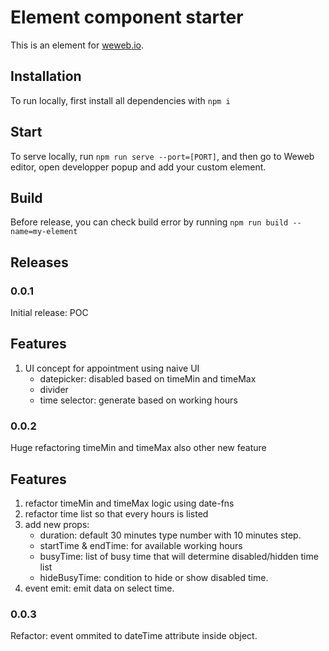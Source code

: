 # Element component starter

This is an element for [weweb.io](https://www.weweb.io/).

## Installation

To run locally, first install all dependencies with `npm i`

## Start

To serve locally, run `npm run serve --port=[PORT]`, and then go to Weweb editor, open developper popup and add your custom element.

## Build

Before release, you can check build error by running `npm run build --name=my-element`

## Releases

### 0.0.1

Initial release: POC

## Features

1. UI concept for appointment using naive UI
    - datepicker: disabled based on timeMin and timeMax
    - divider
    - time selector: generate based on working hours

### 0.0.2

Huge refactoring timeMin and timeMax also other new feature

## Features

1. refactor timeMin and timeMax logic using date-fns
2. refactor time list so that every hours is listed
3. add new props:
    - duration: default 30 minutes type number with 10 minutes step.
    - startTime & endTime: for available working hours
    - busyTime: list of busy time that will determine disabled/hidden time list
    - hideBusyTime: condition to hide or show disabled time.
4. event emit: emit data on select time.

### 0.0.3

Refactor: event ommited to dateTime attribute inside object.

